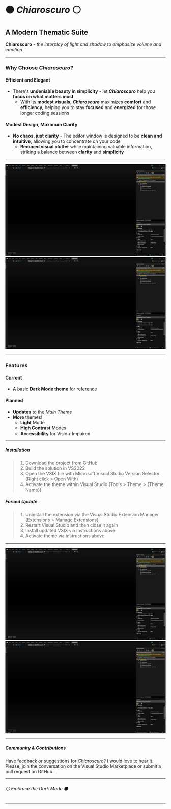 ﻿# ⚫ *Chiaroscuro* ⚪

## A Modern Thematic Suite

**Chiaroscuro** - *the interplay of light and shadow to emphasize volume and emotion*

---

### Why Choose *Chiaroscuro*?

#### Efficient and Elegant

- There's **undeniable beauty in simplicity** - let ***Chiaroscuro*** help you **focus on what matters most**
  - With its **modest visuals, *Chiaroscuro*** maximizes **comfort** and **efficiency,** helping you to stay **focused** and **energized** for those longer coding sessions

#### Modest Design, Maximum Clarity

- **No chaos, just clarity** - The editor window is designed to be **clean and intuitive,** allowing you to concentrate on your code
  - **Reduced visual clutter** while maintaining valuable information, striking a balance between **clarity** and **simplicity**

---

![Preview Placeholder Alt Text](./ChiaroscuroPreview01.jpg)
![Preview Placeholder Alt Text](./ChiaroscuroPreview01.jpg)

---

### Features

#### Current

- A basic **Dark Mode theme** for reference

#### Planned

- **Updates** to the *Main Theme*
- **More** themes!
  - **Light** Mode
  - **High Contrast** Modes
  - **Accessibility** for Vision-Impaired

---

##### Installation

> 1. Download the project from GitHub
> 2. Build the solution in VS2022
> 3. Open the VSIX file with Microsoft Visual Studio Version Selector (Right click > Open With)
> 4. Activate the theme within Visual Studio (Tools > Theme > {Theme Name})

##### Forced Update

> 1. Uninstall the extension via the Visual Studio Extension Manager (Extensions > Manage Extensions)
> 2. Restart Visual Studio and then close it again
> 3. Install updated VSIX via instructions above
> 4. Activate theme via instructions above

---

![Preview Placeholder Alt Text](./ChiaroscuroPreview01.jpg)
![Preview Placeholder Alt Text](./ChiaroscuroPreview01.jpg)

---

##### Community & Contributions

Have feedback or suggestions for *Chiaroscuro*? I would love to hear it. Please, join the conversation on the Visual Studio Marketplace or submit a pull request on GitHub.

---

###### ⚪ *Embrace the Dark Mode* ⚫

---
